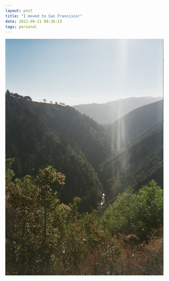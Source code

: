 ```yaml
---
layout: post
title: "I moved to San Francisco!"
date: 2012-09-21 09:36:13
tags: personal
---
```


![SF](/assets/img/sf.jpg "SF")
